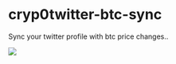 # cryp0twitter-btc-sync
Sync your twitter profile with btc price changes..

![](doc/images/BullishTwitterProfile.png)